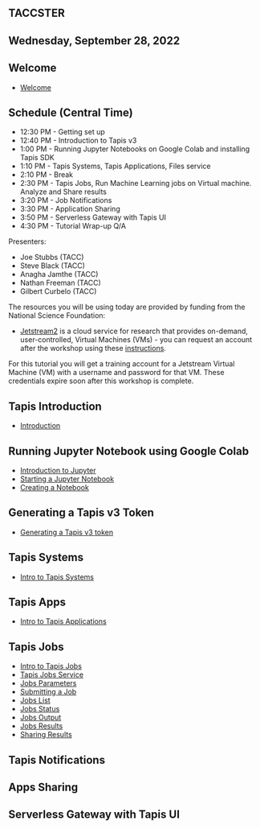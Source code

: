 ## TACCSTER

## Wednesday, September 28, 2022 

## Welcome
* [Welcome](./welcome/intro.md)

## Schedule (Central Time)
* 12:30 PM - Getting set up
* 12:40 PM - Introduction to Tapis v3
* 1:00 PM - Running Jupyter Notebooks on Google Colab and installing Tapis SDK
* 1:10 PM - Tapis Systems, Tapis Applications, Files service
* 2:10 PM - Break
* 2:30 PM - Tapis Jobs, Run Machine Learning jobs on Virtual machine. Analyze and Share results
* 3:20 PM - Job Notifications 
* 3:30 PM - Application Sharing
* 3:50 PM - Serverless Gateway with Tapis UI 
* 4:30 PM - Tutorial Wrap-up Q/A


Presenters:
* Joe Stubbs (TACC)
* Steve Black (TACC)
* Anagha Jamthe (TACC)
* Nathan Freeman (TACC)
* Gilbert Curbelo (TACC)

The resources you will be using today are provided by funding from the National Science Foundation:

* [Jetstream2](https://jetstream-cloud.org/) is a cloud service for research that provides on-demand, user-controlled, Virtual Machines (VMs) - you can request an account after the workshop using these [instructions](https://iujetstream.atlassian.net/wiki/spaces/JWT/pages/76150553/Get+a+Jetstream+Trial+Access+account).

For this tutorial you will get a training account for a Jetstream Virtual Machine (VM) with a username and password for that VM. These credentials expire soon after this workshop is complete.


## Tapis Introduction
* [Introduction](https://docs.google.com/presentation/d/1j8MHB6QqkZPsIBV-SWkTahA1W37FwFIJUGzsTlTisOc/edit?usp=sharing)

## Running Jupyter Notebook using Google Colab
* [Introduction to Jupyter](./block1/intro-to-jupyter.md)
* [Starting a Jupyter Notebook](./block1/intro-to-jupyter.md#starting-up-your-jupyter-notebook-environment)
* [Creating a Notebook](./block1/intro-to-jupyter.md#creating-a-notebook)

## Generating a Tapis v3 Token
* [Generating a Tapis v3 token](./block1/tapis-v3-token.md#generating-a-v3-token)

## Tapis Systems
* [Intro to Tapis Systems](./block3/tapis-systems.md)

## Tapis Apps
* [Intro to Tapis Applications](./block4/apps.md)

## Tapis Jobs
  * [Intro to Tapis Jobs](./block4/jobs.md)
  * [Tapis Jobs Service](./block4/jobs.md#tapisaloe-jobs-service)
  * [Jobs Parameters](./block4/jobs.md#jobs-parameters)
  * [Submitting a Job ](./block4/jobs.md#submitting-a-job)
  * [Jobs List](./block4/jobs.md#jobs-list)
  * [Jobs Status](./block4/jobs.md#jobs-status)
  * [Jobs Output](./block4/jobs.md#jobs-output)
  * [Jobs Results](./block4/jobs.md#jobs-results)
  * [Sharing Results](./block4/jobs.md#sharing-results)

## Tapis Notifications

## Apps Sharing

## Serverless Gateway with Tapis UI 




